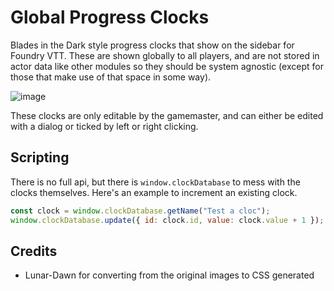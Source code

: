 # Global Progress Clocks

Blades in the Dark style progress clocks that show on the sidebar for Foundry VTT. These are shown globally to all players, and are not stored in actor data like other modules so they should be system agnostic (except for those that make use of that space in some way).

![image](https://user-images.githubusercontent.com/1286721/232355007-becf4713-ee84-49df-9803-1724f7fd8684.png)

These clocks are only editable by the gamemaster, and can either be edited with a dialog or ticked by left or right clicking.

## Scripting

There is no full api, but there is `window.clockDatabase` to mess with the clocks themselves. Here's an example to increment an existing clock.
```js
const clock = window.clockDatabase.getName("Test a cloc");
window.clockDatabase.update({ id: clock.id, value: clock.value + 1 });
```

## Credits
* Lunar-Dawn for converting from the original images to CSS generated
